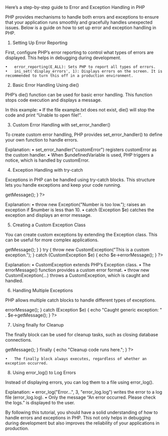 Here’s a step-by-step guide to Error and Exception Handling in PHP

PHP provides mechanisms to handle both errors and exceptions to ensure that your application runs smoothly and gracefully handles unexpected issues. Below is a guide on how to set up error and exception handling in PHP.

1. Setting Up Error Reporting

First, configure PHP’s error reporting to control what types of errors are displayed. This helps in debugging during development.

<?php
// Show all errors during development
error_reporting(E_ALL);
ini_set('display_errors', 1);
?>

	•	error_reporting(E_ALL): Sets PHP to report all types of errors.
	•	ini_set('display_errors', 1): Displays errors on the screen. It is recommended to turn this off in a production environment.

2. Basic Error Handling Using die()

PHP’s die() function can be used for basic error handling. This function stops code execution and displays a message.

<?php
$file = fopen("example.txt", "r") or die("Unable to open file!");
fclose($file);
?>

In this example:
	•	If the file example.txt does not exist, die() will stop the code and print “Unable to open file!”.

3. Custom Error Handling with set_error_handler()

To create custom error handling, PHP provides set_error_handler() to define your own function to handle errors.

<?php
// Custom error handler function
function customError($errno, $errstr) {
    echo "Error [$errno]: $errstr";
}

// Set custom error handler
set_error_handler("customError");

// Trigger an error
echo($undefinedVariable);
?>

Explanation:
	•	set_error_handler("customError") registers customError as the custom handler.
	•	When $undefinedVariable is used, PHP triggers a notice, which is handled by customError.

4. Exception Handling with try-catch

Exceptions in PHP can be handled using try-catch blocks. This structure lets you handle exceptions and keep your code running.

<?php
try {
    // Code that may throw an exception
    $number = 5;
    if ($number < 10) {
        throw new Exception("Number is too low.");
    }
} catch (Exception $e) {
    // Handle exception
    echo "Caught exception: " . $e->getMessage();
}
?>

Explanation:
	•	throw new Exception("Number is too low."); raises an exception if $number is less than 10.
	•	catch (Exception $e) catches the exception and displays an error message.

5. Creating a Custom Exception Class

You can create custom exceptions by extending the Exception class. This can be useful for more complex applications.

<?php
class CustomException extends Exception {
    public function errorMessage() {
        // Custom error message
        return "Custom Error: " . $this->getMessage();
    }
}

try {
    throw new CustomException("This is a custom exception.");
} catch (CustomException $e) {
    echo $e->errorMessage();
}
?>

Explanation:
	•	CustomException extends PHP’s Exception class.
	•	The errorMessage() function provides a custom error format.
	•	throw new CustomException(...) throws a CustomException, which is caught and handled.

6. Handling Multiple Exceptions

PHP allows multiple catch blocks to handle different types of exceptions.

<?php
try {
    // Trigger different exceptions
    throw new Exception("A general exception.");
} catch (CustomException $e) {
    echo $e->errorMessage();
} catch (Exception $e) {
    echo "Caught generic exception: " . $e->getMessage();
}
?>

7. Using finally for Cleanup

The finally block can be used for cleanup tasks, such as closing database connections.

<?php
try {
    // Code that may throw an exception
    throw new Exception("Something went wrong.");
} catch (Exception $e) {
    echo "Error: " . $e->getMessage();
} finally {
    echo "Cleanup code runs here.";
}
?>

	•	The finally block always executes, regardless of whether an exception occurred.

8. Using error_log() to Log Errors

Instead of displaying errors, you can log them to a file using error_log().

<?php
function customError($errno, $errstr) {
    error_log("Error [$errno]: $errstr", 3, "error_log.log");
    echo "An error occurred. Please check the logs.";
}

set_error_handler("customError");

// Trigger an error
echo($undefinedVariable);
?>

Explanation:
	•	error_log("Error...", 3, "error_log.log") writes the error to a log file (error_log.log).
	•	Only the message “An error occurred. Please check the logs.” is displayed to the user.

By following this tutorial, you should have a solid understanding of how to handle errors and exceptions in PHP. This not only helps in debugging during development but also improves the reliability of your applications in production.